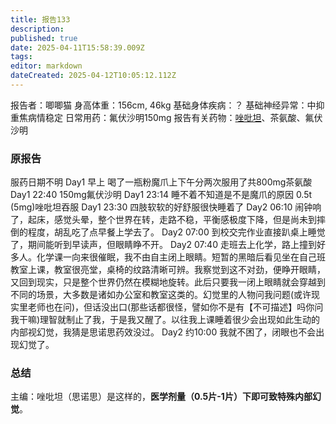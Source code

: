 ```yaml
---
title: 报告133
description: 
published: true
date: 2025-04-11T15:58:39.009Z
tags: 
editor: markdown
dateCreated: 2025-04-12T10:05:12.112Z
---
```


报告者：唧唧猫
身高体重：156cm, 46kg
基础身体疾病：？
基础神经异常：中抑重焦病情稳定
日常用药：氟伏沙明150mg
报告有关药物：[唑吡坦](/%E6%80%9D%E8%AF%BA%E6%80%9D/)、茶氨酸、氟伏沙明

### 原报告
服药日期不明
Day1 早上 喝了一瓶粉魔爪上下午分两次服用了共800mg茶氨酸
Day1 22:40 150mg氟伏沙明
Day1 23:14 睡不着不知道是不是魔爪的原因 0.5t (5mg)唑吡坦吞服
Day1 23:30 四肢软软的好舒服很快睡着了
Day2 06:10 闹钟响了，起床，感觉头晕，整个世界在转，走路不稳，平衡感极度下降，但是尚未到摔倒的程度，胡乱吃了点早餐上学去了。
Day2 07:00 到校交完作业直接趴桌上睡觉了，期间能听到早读声，但眼睛睁不开。
Day2 07:40 走班去上化学，路上撞到好多人。化学课一向来很催眠，我不由自主闭上眼睛。短暂的黑暗后看见坐在自己班教室上课，教室很亮堂，桌椅的纹路清晰可辨。我察觉到这不对劲，便睁开眼睛，又回到现实，只是整个世界仍然在模糊地旋转。此后只要我一闭上眼睛就会穿越到不同的场景，大多数是诸如办公室和教室这类的。幻觉里的人物问我问题(或许现实里老师也在问)，但话没出口(那些话都很怪，譬如你不是有【不可描述】吗你问我干嘛)理智就制止了我，于是我又醒了。以往我上课睡着很少会出现如此生动的内部视幻觉，我猜是思诺思药效没过。
Day2 约10:00 我就不困了，闭眼也不会出现幻觉了。

### 总结
主编：唑吡坦（思诺思）是这样的，**医学剂量（0.5片-1片）下即可致特殊内部幻觉**。